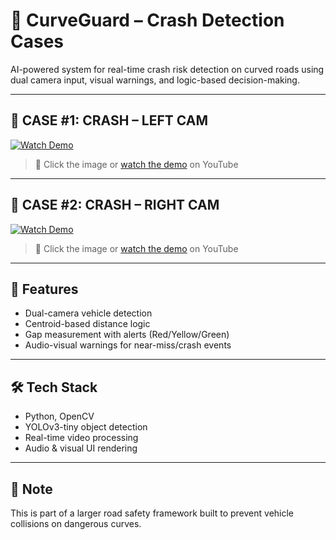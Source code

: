 # 🚨 CurveGuard – Crash Detection Cases

AI-powered system for real-time crash risk detection on curved roads using dual camera input, visual warnings, and logic-based decision-making.

---

## 📌 CASE #1: CRASH – LEFT CAM

[![Watch Demo](https://img.youtube.com/vi/VgMtw-CiTH4/0.jpg)](https://youtu.be/VgMtw-CiTH4)

> 🎥 Click the image or [watch the demo](https://youtu.be/VgMtw-CiTH4) on YouTube

---

## 📌 CASE #2: CRASH – RIGHT CAM

[![Watch Demo](https://img.youtube.com/vi/VgMtw-CiTH4/0.jpg)](https://youtu.be/VgMtw-CiTH4)

> 🎥 Click the image or [watch the demo](https://youtu.be/VgMtw-CiTH4) on YouTube

---

## 🧠 Features

- Dual-camera vehicle detection
- Centroid-based distance logic
- Gap measurement with alerts (Red/Yellow/Green)
- Audio-visual warnings for near-miss/crash events

---

## 🛠 Tech Stack

- Python, OpenCV
- YOLOv3-tiny object detection
- Real-time video processing
- Audio & visual UI rendering

---

## 📎 Note

This is part of a larger road safety framework built to prevent vehicle collisions on dangerous curves.

